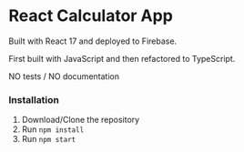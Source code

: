 # React Calculator App

Built with React 17 and deployed to Firebase.

First built with JavaScript and then refactored to TypeScript.

NO tests / NO documentation

### Installation

1. Download/Clone the repository
2. Run `npm install`
3. Run `npm start`
